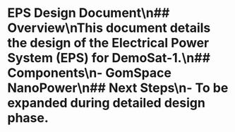 # EPS Design Document\n## Overview\nThis document details the design of the Electrical Power System (EPS) for DemoSat-1.\n## Components\n- GomSpace NanoPower\n## Next Steps\n- To be expanded during detailed design phase.
